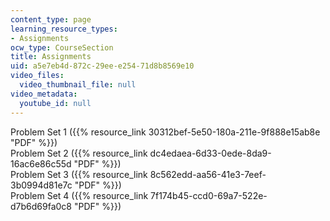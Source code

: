 ```yaml
---
content_type: page
learning_resource_types:
- Assignments
ocw_type: CourseSection
title: Assignments
uid: a5e7eb4d-872c-29ee-e254-71d8b8569e10
video_files:
  video_thumbnail_file: null
video_metadata:
  youtube_id: null
---
```


Problem Set 1 ({{% resource_link 30312bef-5e50-180a-211e-9f888e15ab8e "PDF" %}})  
Problem Set 2 ({{% resource_link dc4edaea-6d33-0ede-8da9-16ac6e86c55d "PDF" %}})  
Problem Set 3 ({{% resource_link 8c562edd-aa56-41e3-7eef-3b0994d81e7c "PDF" %}})  
Problem Set 4 ({{% resource_link 7f174b45-ccd0-69a7-522e-d7b6d69fa0c8 "PDF" %}})